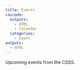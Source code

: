 ```yaml
---
title: Events
cascade:
  outputs:
    - HTML
    - Calendar
  categories:
    - Event
outputs:
  - HTML
---
```


Upcoming events from the CSSS.

